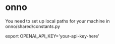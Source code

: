 # onno



You need to set up local paths for your machine in onno/shared/constants.py


export OPENAI_API_KEY='your-api-key-here'
